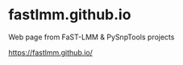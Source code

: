 # fastlmm.github.io

Web page from FaST-LMM &amp; PySnpTools projects

<https://fastlmm.github.io/>

